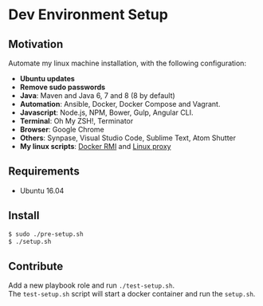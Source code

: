 # Dev Environment Setup #

## Motivation

Automate my linux machine installation, with the following configuration:

* **Ubuntu updates**
* **Remove sudo passwords**
* **Java**: Maven and Java 6, 7 and 8 (8 by default)
* **Automation**: Ansible, Docker, Docker Compose and Vagrant.
* **Javascript**: Node.js, NPM, Bower, Gulp, Angular CLI.
* **Terminal**: Oh My ZSH!, Terminator
* **Browser**: Google Chrome
* **Others**: Synpase, Visual Studio Code, Sublime Text, Atom Shutter
* **My linux scripts**: [Docker RMI](https://github.com/fabiohbarbosa/docker-rmi) and [Linux proxy](https://github.com/fabiohbarbosa/linux-proxy)

## Requirements

* Ubuntu 16.04

## Install

```sh
$ sudo ./pre-setup.sh
$ ./setup.sh
```

## Contribute

Add a new playbook role and run `./test-setup.sh`.  
The `test-setup.sh` script will start a docker container and run the `setup.sh`.
